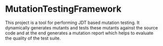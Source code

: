 # MutationTestingFramework

This project is a tool for performing JDT based mutation testing.
It dynamically generates mutants and tests these mutants against the source code and at the end generates a mutation report which helps to evaluate the quality of the test suite.
